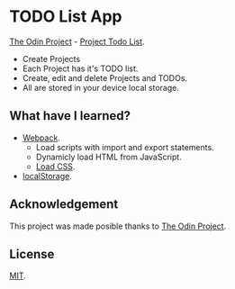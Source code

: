 # TODO List App
[The Odin Project](https://www.theodinproject.com/) - [Project Todo List](https://www.theodinproject.com/courses/javascript/lessons/todo-list).

* Create Projects
* Each Project has it's TODO list.
* Create, edit and delete Projects and TODOs.
* All are stored in your device local storage.

## What have I learned?
* [Webpack](https://webpack.js.org/).
  * Load scripts with import and export statements.
  * Dynamicly load HTML from JavaScript.
  * [Load CSS](https://webpack.js.org/guides/asset-management/#loading-css).
* [localStorage](https://developer.mozilla.org/en-US/docs/Web/API/Window/localStorage).

## Acknowledgement
This project was made posible thanks to [The Odin Project](https://www.theodinproject.com/).

## License
[MIT](https://mit-license.org/).
